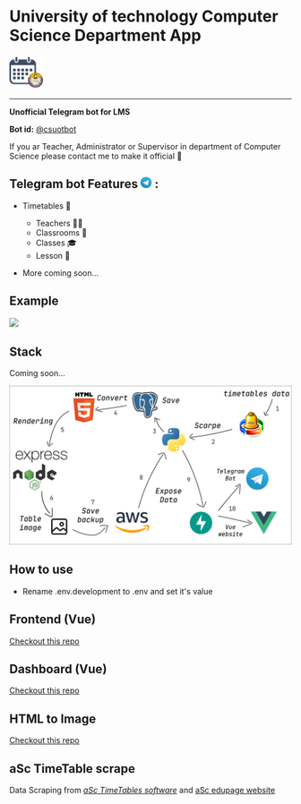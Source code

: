# University of technology Computer Science Department App

<img src="readme/app_logo.png" width="60" height="60">

___
**Unofficial Telegram bot for LMS**

**Bot id:** [@csuotbot](https://t.me/csuotbot)

If you ar Teacher, Administrator or Supervisor in department of Computer Science please contact me to make it official
💙

## Telegram bot Features <img src="readme/telegram_logo.svg" width="20"> :

* Timetables 📅
    * Teachers 👩‍🏫
    * Classrooms 🏫
    * Classes 🎓
    * Lesson 📖

* More coming soon...

## Example

<img src="readme/timetable_example.png">

## Stack

Coming soon...

<img src="readme/stack.png">

## How to use

* Rename .env.development to .env and set it's value

## Frontend (Vue)

[Checkout this repo](https://github.com/noor3030/csuot-app)

## Dashboard (Vue) 

[Checkout this repo](https://github.com/noor3030/csuot-dashboard)

## HTML to Image

[Checkout this repo](https://github.com/masreplay/html-to-image)

## aSc TimeTable scrape

Data Scraping from [*aSc TimeTables software*](https://asctimetables.com/)
and [aSc edupage website](edupage.org/timetable)
